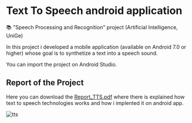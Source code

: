 # Text To Speech android application

📚 "Speech Processing and Recognition" project (Artificial Intelligence, UniGe)

In this project i developed a mobile application (available on Android 7.0 or higher) whose goal is to synthetize a text into a speech sound.

You can import the project on Android Studio.

## Report of the Project
Here you can download the [Report_TTS.pdf](https://github.com/roberto98/TTS_app/files/9003181/Report_TTS.pdf) where there is explained how text to speech technologies works and how i implented it on android app.

![tts](https://user-images.githubusercontent.com/32781888/183919223-3f370316-ad19-4fdd-aa1c-d13c886aef1e.PNG)
